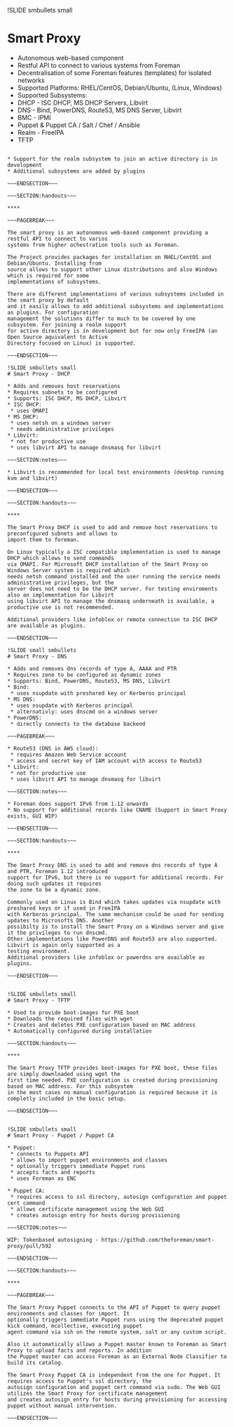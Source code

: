 !SLIDE smbullets small
# Smart Proxy

* Autonomous web-based component
 * Restful API to connect to various systems from Foreman
 * Decentralisation of some Foreman features (templates) for isolated networks
* Supported Platforms: RHEL/CentOS, Debian/Ubuntu, (Linux, Windows)
* Supported Subsystems:
 * DHCP - ISC DHCP, MS DHCP Servers, Libvirt
 * DNS - Bind, PowerDNS, Route53, MS DNS Server, Libvirt
 * BMC - IPMI
 * Puppet & Puppet CA / Salt / Chef / Ansible
 * Realm - FreeIPA
 * TFTP 

~~~SECTION:notes~~~

* Support for the realm subsystem to join an active directory is in development
* Additional subsystems are added by plugins

~~~ENDSECTION~~~

~~~SECTION:handouts~~~

****

~~~PAGEBREAK~~~

The smart proxy is an autonomous web-based component providing a restful API to connect to varios
systems from higher ochestration tools such as Foreman. 

The Project provides packages for installation on RHEL/CentOS and Debian/Ubuntu. Installing from
source allows to support other Linux distributions and also Windows which is required for some 
implementations of subsystems.

There are different implementations of various subsystems included in the smart proxy by default
and it easily allows to add additional subsystems and implementations as plugins. For configuration
management the solutions differ to much to be covered by one subsystem. For joining a realm support
for active directory is in development but for now only FreeIPA (an Open Source aquivalent to Active
Directory focused on Linux) is supported.

~~~ENDSECTION~~~

!SLIDE smbullets small
# Smart Proxy - DHCP

* Adds and removes host reservations
* Requires subnets to be configured
* Supports: ISC DHCP, MS DHCP, Libvirt
* ISC DHCP:
 * uses OMAPI 
* MS DHCP:
 * uses netsh on a windows server
 * needs administrative privileges
* Libvirt:
 * not for productive use
 * uses libvirt API to manage dnsmasq for libvirt

~~~SECTION:notes~~~

* Libvirt is recommended for local test environments (desktop running kvm and libvirt)

~~~ENDSECTION~~~

~~~SECTION:handouts~~~

****

The Smart Proxy DHCP is used to add and remove host reservations to preconfigured subnets and allows to
import them to foreman.

On Linux typically a ISC compatible implementation is used to manage DHCP which allows to send commands
via OMAPI. For Microsoft DHCP installation of the Smart Proxy on Windows Server system is required which
needs netsh command installed and the user running the service needs administrative privileges, but the
server does not need to be the DHCP server. For testing enviroments also an implementation for Libvirt
using libvirt API to manage the dnsmasq underneath is available, a productive use is not recommended.

Additional providers like infoblox or remote connection to ISC DHCP are available as plugins.

~~~ENDSECTION~~~

!SLIDE small smbullets
# Smart Proxy - DNS

* Adds and removes dns records of type A, AAAA and PTR
* Requires zone to be configured as dynamic zones
* Supports: Bind, PowerDNS, Route53, MS DNS, Libvirt
* Bind:
 * uses nsupdate with preshared key or Kerberos principal
* MS DNS:
 * uses nsupdate with Kerberos principal
 * alternativly: uses dnscmd on a windows server
* PowerDNS:
 * directly connects to the database backend

~~~PAGEBREAK~~~

* Route53 (DNS in AWS cloud):
 * requires Amazon Web Service account
 * access and secret key of IAM account with access to Route53
* Libvirt:
 * not for productive use
 * uses libvirt API to manage dnsmasq for libvirt

~~~SECTION:notes~~~

* Foreman does support IPv6 from 1.12 onwards
* No support for additional records like CNAME (Support in Smart Proxy exists, GUI WIP)

~~~ENDSECTION~~~

~~~SECTION:handouts~~~

****

The Smart Proxy DNS is used to add and remove dns records of type A and PTR, Foreman 1.12 introduced
support for IPv6, but there is no support for additional records. For doing such updates it requires
the zone to be a dynamic zone.

Commonly used on Linux is Bind which takes updates via nsupdate with preshared keys or if used in FreeIPA
with Kerberos principal. The same mechanism could be used for sending updates to Microsofts DNS. Another
possibilty is to install the Smart Proxy on a Windows server and give it the privileges to run dnscmd.
Other implementations like PowerDNS and Route53 are also supported. Libvirt is again only supported as a
testing environment.
Additional providers like infoblox or powerdns are available as plugins.

~~~ENDSECTION~~~


!SLIDE smbullets small
# Smart Proxy - TFTP

* Used to provide boot-images for PXE boot
* Downloads the required files with wget
* Creates and deletes PXE configuration based on MAC address
* Automatically configured during installation

~~~SECTION:handouts~~~

****

The Smart Proxy TFTP provides boot-images for PXE boot, these files are simply downloaded using wget the
first time needed. PXE configuration is created during provisioning based on MAC address. For this subsystem
in the most cases no manual configuration is required because it is completly included in the basic setup.

~~~ENDSECTION~~~


!SLIDE smbullets small
# Smart Proxy - Puppet / Puppet CA

* Puppet:
 * connects to Puppets API
 * allows to import puppet environments and classes
 * optionally triggers immediate Puppet runs
 * accepts facts and reports
 * uses Foreman as ENC

* Puppet CA:
 * requires access to ssl directory, autosign configuration and puppet cert command
 * allows certificate management using the Web GUI
 * creates autosign entry for hosts during provisioning

~~~SECTION:notes~~~

WIP: Tokenbased autosigning - https://github.com/theforeman/smart-proxy/pull/592

~~~ENDSECTION~~~

~~~SECTION:handouts~~~

****

~~~PAGEBREAK~~~

The Smart Proxy Puppet connects to the API of Puppet to query puppet environments and classes for import. It
optionally triggers immediate Puppet runs using the deprecated puppet kick command, mcollective, executing puppet
agent command via ssh on the remote system, salt or any custom script. 

Also it automatically allows a Puppet master known to Foreman as Smart Proxy to upload facts and reports. In addition
the Puppet master can access Foreman as an External Node Classifier to build its catalog.

The Smart Proxy Puppet CA is independent from the one for Puppet. It requires access to Puppet's ssl directory, the 
autosign configuration and puppet cert command via sudo. The Web GUI utilizes the Smart Proxy for certificate management
and creates autosign entry for hosts during provisioning for accessing puppet without manual intervention.

~~~ENDSECTION~~~
